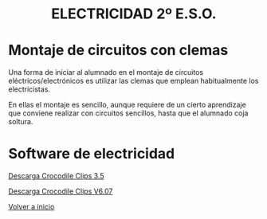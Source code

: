 
<h1 align="center"> ELECTRICIDAD 2º E.S.O. </h1>

# Montaje de circuitos con clemas

Una forma de iniciar al alumnado en el montaje de circuitos eléctricos/electrónicos es utilizar las clemas que emplean habitualmente los electricistas.  

En ellas el montaje es sencillo, aunque requiere de un cierto aprendizaje que conviene realizar con circuitos sencillos, hasta que el alumnado coja soltura.

# Software de electricidad
[Descarga Crocodile Clips 3.5](https://github.com/angelmicelti/TecnoVilladiego2/raw/master/4EstruMeca/Electricidad/Crocodile-Clips.zip)  

[Descarga Crocodile Clips V6.07](https://github.com/angelmicelti/TecnoVilladiego2/raw/master/4EstruMeca/Electricidad/Cocodrile%20Technology%206.07%5BPortable%5D.zip)

[Volver a inicio](https://github.com/angelmicelti/TecnoVilladiego2)

